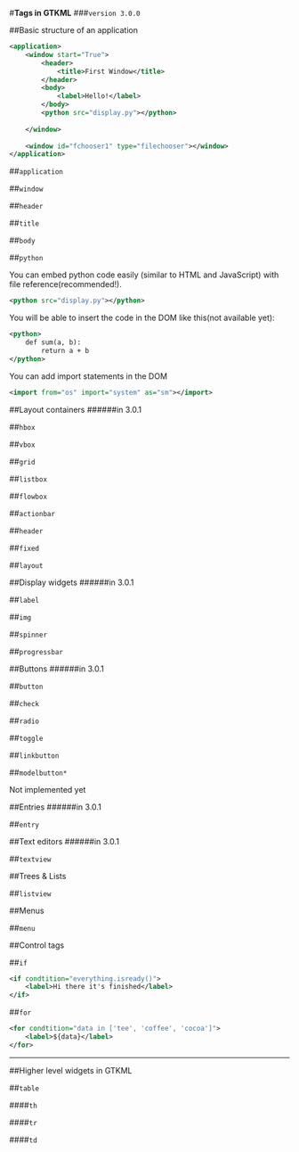 #**Tags in GTKML**
###```version 3.0.0```

##Basic structure of an application
```xml
<application>
    <window start="True">
        <header>
            <title>First Window</title>
        </header>
        <body>
            <label>Hello!</label>
        </body>
        <python src="display.py"></python>
        
    </window>
    
    <window id="fchooser1" type="filechooser"></window>
</application>
```

##`application`

##`window`

##`header`

##`title`

##`body`

##`python`

You can embed python code easily 
(similar to HTML and JavaScript) with 
file reference(recommended!).
```xml
<python src="display.py"></python>
```
You will be able to insert the code in the DOM like this(not available yet): 
```xml
<python>
    def sum(a, b):
        return a + b
</python>
```
You can add import statements in the DOM
```xml
<import from="os" import="system" as="sm"></import>
```

##Layout containers 
######in 3.0.1

##`hbox`

##`vbox`

##`grid`

##`listbox`

##`flowbox`

##`actionbar`

##`header`

##`fixed`

##`layout`


##Display widgets 
######in 3.0.1

##`label`

##`img`

##`spinner`

##`progressbar`


##Buttons
######in 3.0.1

##`button`

##`check`

##`radio`

##`toggle`

##`linkbutton`

##`modelbutton*`

Not implemented yet


##Entries
######in 3.0.1

##`entry`

##Text editors
######in 3.0.1

##`textview`

##Trees & Lists

##`listview`

##Menus

##`menu`


##Control tags

##`if`

```xml
<if condtition="everything.isready()">
    <label>Hi there it's finished</label>
</if>
```

##`for`
```xml
<for condtition="data in ['tee', 'coffee', 'cocoa']">
    <label>${data}</label>
</for>
```



-------------------------------------------------
##Higher level widgets in GTKML

##`table`

####`th`

####`tr`

####`td`